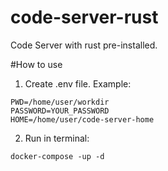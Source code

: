 # code-server-rust
Code Server with rust pre-installed.

#How to use
1. Create .env file.
Example:
```
PWD=/home/user/workdir
PASSWORD=YOUR_PASSWORD
HOME=/home/user/code-server-home
```

2. Run in terminal:
```
docker-compose -up -d
```
